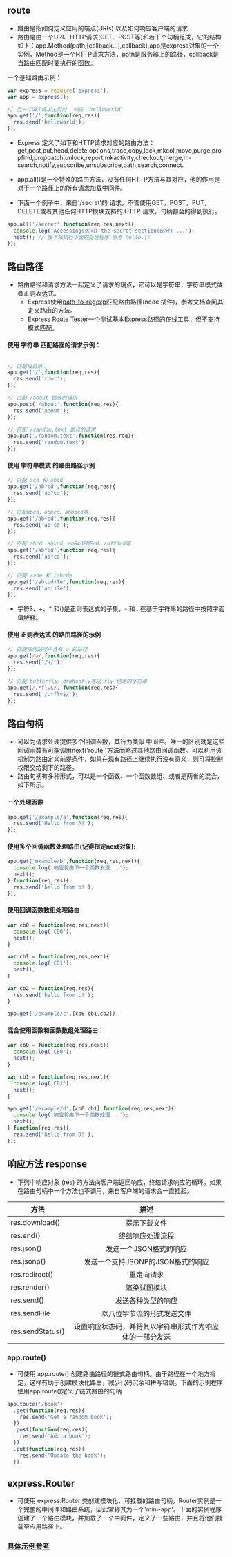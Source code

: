 ## route
* 路由是指如何定义应用的端点(URIs) 以及如何响应客户端的请求
* 路由是由一个URI、HTTP请求(GET、POST等)和若干个句柄组成，它的结构如下：app.Method(path,[callback...],callback),app是express对象的一个实例，Method是一个HTTP请求方法，path是服务器上的路径，callback是当路由匹配时要执行的函数。

一个基础路由示例：
```js
var express = require('express');
var app = express();

// 当一个GET请求主页时  响应 ‘helloworld’
app.get('/',function(req,res){
  res.send('helloworld');
});
```

* Express 定义了如下和HTTP请求对应的路由方法：get,post,put,head,delete,options,trace,copy,lock,mkcol,move,purge,propfind,proppatch,unlock,report,mkactivity,checkout,merge,m-search,notify,subscribe,unsubscribe,path,search,connect.

* app.all()是一个特殊的路由方法，没有任何HTTP方法与其对应，他的作用是对于一个路径上的所有请求加载中间件。
* 下面一个例子中，来自'/secret'的 请求，不管使用GET，POST，PUT，DELETE或者其他任何HTTP模块支持的 HTTP 请求，句柄都会的得到执行。

```js
app.all('/secret',function(req,res,next){
  console.log('Accessing(访问) the secret section(部分) ...');
  next(); // 接下来执行下面的处理程序 参考 hello.js
});
```
## 路由路径
* 路由路径和请求方法一起定义了请求的端点，它可以是字符串，字符串模式或者正则表达式。
  * Express使用[path-to-regexp](https://www.npmjs.com/package/path-to-regexp)匹配路由路径(node 插件)，参考文档查阅其定义路由的方法。
  * [Express Route Tester](http://forbeslindesay.github.io/express-route-tester/)一个测试基本Express路径的在线工具，但不支持模式匹配。

#### 使用 字符串 匹配路径的请求示例：
```js

// 匹配根目录：
app.get('/',function(req,res){
  res.send('root');
});

// 匹配 /about 路径的请求
app.post('/about',function(req,res){
  res.send('about');
});

// 匹配 /random.text 路径的请求
app.put('/random.text',function(res,req){
  res.send('random.text');
});
```
#### 使用 字符串模式 的路由路径示例
```js
// 匹配 acd 和 abcd
app.get('/ab?cd',function(req,res){
  res.send('ab?cd');
});

// 匹配abcd、abbcd、abbbcd等
app.get('/ab+cd',function(req,res){
  res.send('ab+cd');
});

// 匹配 abcd、abxcd、abRADEMEcd、ab123cd等
app.get('/ab*cd',function(req,res){
  res.send('ab*cd');
});

// 匹配 /abe 和 /abcde
app.get('/ab(cd)?e',function(req,res){
  res.send('ab()?e');
});
```
* 字符?、+、* 和()是正则表达式的子集，- 和 . 在基于字符串的路径中按照字面值解释。

#### 使用 正则表达式 的路由路径的示例
```js
// 匹配任何路径中含有 a 的路径
app.get(/a/,function(req,res){
  res.send('/a/');
});

// 匹配 butterfly、drahonfly等以 fly 结尾的字符串
app.get(/.*fly$/, function(req,res){
  res.send('/.*fly$/');
});
```

## 路由句柄
* 可以为请求处理提供多个回调函数，其行为类似 中间件。唯一的区别就是这些回调函数有可能调用next('route')方法而略过其他路由回调函数。可以利用该机制为路由定义前提条件，如果在现有路径上继续执行没有意义，则可将控制权限交给剩下的路径。
* 路由句柄有多种形式，可以是一个函数、一个函数数组、或者是两者的混合，如下所示。

#### 一个处理函数
```js
app.get('/example/a',function(req,res){
  res.send('Hello from A!');
});
```
#### 使用多个回调函数处理路由(记得指定next对象):
```js
app.get('example/b',function(req,res,next){
  console.log('响应将由下一个函数发送...');
  next();
},function(req,res){
  res.send('hello from b!');
});
```

#### 使用回调函数数组处理路由
```js
var cb0 = function(req,res,next){
  console.log('CB0');
  next();
}

var cb1 = function(req,res,next){
  console.log('CB1');
  next();
}

var cb2 = function(req,res){
  res.send('hello from c!');
}

app.get('/example/c',[cb0,cb1,cb2]);
```

#### 混合使用函数和函数数组处理路由：
```js
var cb0 = function(req,res,next){
  console.log('CB0');
  next();
}

var cb1 = function(req,res,next){
  console.log('CB1');
  next();
}

app.get('/example/d',[cb0,cb1],function(req,res,next){
  console.log('响应将由下一个函数处理...');
  next();
},function(req,res){
  res.send('hello from D!');
});
```
## 响应方法 response
* 下列中响应对象 (res) 的方法向客户端返回响应，终结请求响应的循环。如果在路由句柄中一个方法也不调用，来自客户端的请求会一直挂起。

| 方法 | 描述 |
| --- |:---:|
| res.download() | 提示下载文件 |
| res.end() | 终结响应处理流程 |
| res.json() | 发送一个JSON格式的响应 |
| res.jsonp() | 发送一个支持JSONP的JSON格式的响应 |
| res.redirect() | 重定向请求 |
| res.render() | 渲染试图模块 |
| res.send() | 发送各种类型的响应 |
| res.sendFile | 以八位字节流的形式发送文件 |
| res.sendStatus() | 设置响应状态码，并将其以字符串形式作为响应体的一部分发送 |

### app.route()
* 可使用 app.route() 创建路由路径的链式路由句柄。由于路径在一个地方指定，这样有助于创建模块化路由，减少代码沉余和拼写错误。下面的示例程序使用app.route()定义了链式路由的句柄
```js
app.toute('/book')
  .get(function(req,res){
    res.send('Get a random book');
  })
  .post(function(req,res){
    res.send('Add a book');
  })
  .put(function(req,res){
    res.send('Update the book');
  });
```
## express.Router
* 可使用 express.Router 类创建模块化、可挂载的路由句柄。Router实例是一个完整的中间件和路由系统，因此常称其为一个'mini-app'。下面的实例程序创建了一个路由模块，并加载了一个中间件，定义了一些路由，并且将他们挂载至应用路径上。
### [具体示例参考](https://github.com/gurenyigu/nodejs/tree/master/express/ExpressAPI/Router)
